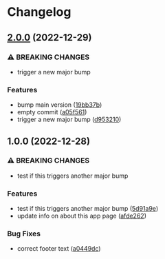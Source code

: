 # Changelog

## [2.0.0](https://github.com/maalfrid/changelog-experimentation/compare/v1.0.0...v2.0.0) (2022-12-29)


### ⚠ BREAKING CHANGES

* trigger a new major bump

### Features

* bump main version ([19bb37b](https://github.com/maalfrid/changelog-experimentation/commit/19bb37b0cdb56ea1b66ab08878b7a1a365aa7f48))
* empty commit ([a05f561](https://github.com/maalfrid/changelog-experimentation/commit/a05f561fef81e9873c8ef7e6239423e7688c11ae))
* trigger a new major bump ([d953210](https://github.com/maalfrid/changelog-experimentation/commit/d953210d6cbf73fb7fbe98b2e0e41f62c5783e85))

## 1.0.0 (2022-12-28)


### ⚠ BREAKING CHANGES

* test if this triggers another major bump

### Features

* test if this triggers another major bump ([5d91a9e](https://github.com/maalfrid/changelog-experimentation/commit/5d91a9eb7741ee34a67528f061582bcc7db280ba))
* update info on about this app page ([afde262](https://github.com/maalfrid/changelog-experimentation/commit/afde2620b01067b026a63717b1d5701193e47cfc))


### Bug Fixes

* correct footer text ([a0449dc](https://github.com/maalfrid/changelog-experimentation/commit/a0449dc3a45185c24554335b35587f9178255cff))
